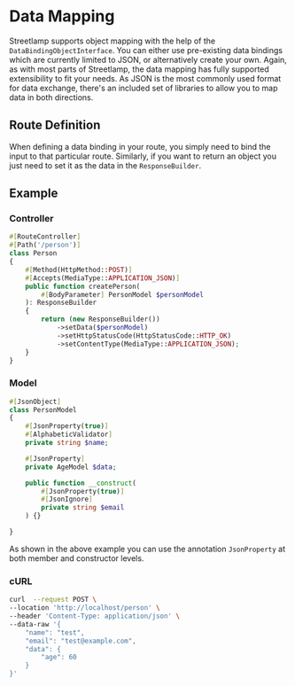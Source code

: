 
# Data Mapping

Streetlamp supports object mapping with the help of the `DataBindingObjectInterface`.
You can either use pre-existing data bindings which are currently limited to JSON, or alternatively create your own.
Again, as with most parts of Streetlamp, the data mapping has fully supported extensibility to fit your needs.
As JSON is the most commonly used format for data exchange, there's an included set of libraries to allow you to map data in both directions.

## Route Definition

When defining a data binding in your route, you simply need to bind the input to that particular route.
Similarly, if you want to return an object you just need to set it as the data in the `ResponseBuilder`.

## Example

### Controller

```php
#[RouteController]
#[Path('/person')]
class Person
{
    #[Method(HttpMethod::POST)]
    #[Accepts(MediaType::APPLICATION_JSON)]
    public function createPerson(
        #[BodyParameter] PersonModel $personModel
    ): ResponseBuilder
    {
        return (new ResponseBuilder())
            ->setData($personModel)
            ->setHttpStatusCode(HttpStatusCode::HTTP_OK)
            ->setContentType(MediaType::APPLICATION_JSON);
    }
}

```

### Model

```php
#[JsonObject]
class PersonModel
{
    #[JsonProperty(true)]
    #[AlphabeticValidator]
    private string $name;

    #[JsonProperty]
    private AgeModel $data;

    public function __construct(
        #[JsonProperty(true)]
        #[JsonIgnore]
        private string $email
    ) {}

}
```

As shown in the above example you can use the annotation `JsonProperty` at both member and constructor levels.

### cURL

```sh
curl  --request POST \
--location 'http://localhost/person' \
--header 'Content-Type: application/json' \
--data-raw '{
    "name": "test",
    "email": "test@example.com",
    "data": {
        "age": 60
    }
}'
```

